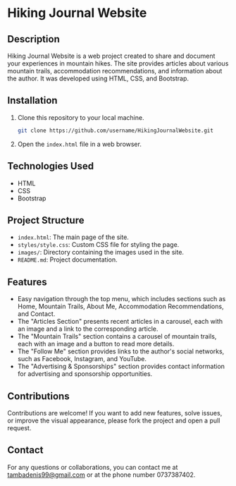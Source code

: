 # Hiking Journal Website

## Description

Hiking Journal Website is a web project created to share and document your experiences in mountain hikes. The site provides articles about various mountain trails, accommodation recommendations, and information about the author. It was developed using HTML, CSS, and Bootstrap.

## Installation

1. Clone this repository to your local machine.
    ```bash
    git clone https://github.com/username/HikingJournalWebsite.git
    ```

2. Open the `index.html` file in a web browser.

## Technologies Used

- HTML
- CSS
- Bootstrap

## Project Structure

- `index.html`: The main page of the site.
- `styles/style.css`: Custom CSS file for styling the page.
- `images/`: Directory containing the images used in the site.
- `README.md`: Project documentation.

## Features

- Easy navigation through the top menu, which includes sections such as Home, Mountain Trails, About Me, Accommodation Recommendations, and Contact.
- The "Articles Section" presents recent articles in a carousel, each with an image and a link to the corresponding article.
- The "Mountain Trails" section contains a carousel of mountain trails, each with an image and a button to read more details.
- The "Follow Me" section provides links to the author's social networks, such as Facebook, Instagram, and YouTube.
- The "Advertising & Sponsorships" section provides contact information for advertising and sponsorship opportunities.

## Contributions

Contributions are welcome! If you want to add new features, solve issues, or improve the visual appearance, please fork the project and open a pull request.

## Contact

For any questions or collaborations, you can contact me at tambadenis99@gmail.com or at the phone number 0737387402.
